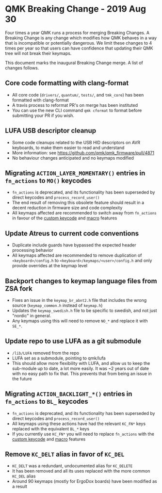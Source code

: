 # QMK Breaking Change - 2019 Aug 30

Four times a year QMK runs a process for merging Breaking Changes. A Breaking Change is any change which modifies how QMK behaves in a way that is incompatible or potentially dangerous. We limit these changes to 4 times per year so that users can have confidence that updating their QMK tree will not break their keymaps.

This document marks the inaugural Breaking Change merge. A list of changes follows.

## Core code formatting with clang-format

* All core code (`drivers/`, `quantum/`, `tests/`, and `tmk_core`) has been formatted with clang-format
* A travis process to reformat PR's on merge has been instituted
* You can use the new CLI command `qmk cformat` to format before submitting your PR if you wish.

## LUFA USB descriptor cleanup

* Some code cleanups related to the USB HID descriptors on AVR keyboards, to make them easier to read and understand
* More information: see https://github.com/qmk/qmk_firmware/pull/4871
* No behaviour changes anticipated and no keymaps modified

## Migrating `ACTION_LAYER_MOMENTARY()` entries in `fn_actions` to `MO()` keycodes

* `fn_actions` is deprecated, and its functionality has been superseded by direct keycodes and `process_record_user()`
* The end result of removing this obsolete feature should result in a decent reduction in firmware size and code complexity
* All keymaps affected are recommended to switch away from `fn_actions` in favour of the [custom keycode](https://docs.qmk.fm/#/custom_quantum_functions) and [macro](https://docs.qmk.fm/#/feature_macros) features

## Update Atreus to current code conventions

* Duplicate include guards have bypassed the expected header processing behavior
* All keymaps affected are recommended to remove duplication of `<keyboard>/config.h` to `<keyboard>/keymaps/<user>/config.h` and only provide overrides at the keymap level

## Backport changes to keymap language files from ZSA fork

* Fixes an issue in the `keymap_br_abnt2.h` file that includes the wrong source (`keymap_common.h` instead of `keymap.h`)
* Updates the `keymap_swedish.h` file to be specific to swedish, and not just "nordic" in general. 
* Any keymaps using this will need to remove `NO_*` and replace it with `SE_*`. 

## Update repo to use LUFA as a git submodule

* `/lib/LUFA` removed from the repo
* LUFA set as a submodule, pointing to qmk/lufa
* This should allow more flexibility with LUFA, and allow us to keep the sub-module up to date, a lot more easily.  It was ~2 years out of date with no easy path to fix that.  This prevents that from being an issue in the future
  
## Migrating `ACTION_BACKLIGHT_*()` entries in `fn_actions` to `BL_` keycodes

* `fn_actions` is deprecated, and its functionality has been superseded by direct keycodes and `process_record_user()`
* All keymaps using these actions have had the relevant `KC_FN*` keys replaced with the equivalent `BL_*` keys
* If you currently use `KC_FN*` you will need to replace `fn_actions` with the [custom keycode](https://docs.qmk.fm/#/custom_quantum_functions) and [macro](https://docs.qmk.fm/#/feature_macros) features

## Remove `KC_DELT` alias in favor of `KC_DEL`

* `KC_DELT` was a redundant, undocumented alias for `KC_DELETE`
* It has been removed and all its uses replaced with the more common `KC_DEL` alias
* Around 90 keymaps (mostly for ErgoDox boards) have been modified as a result

